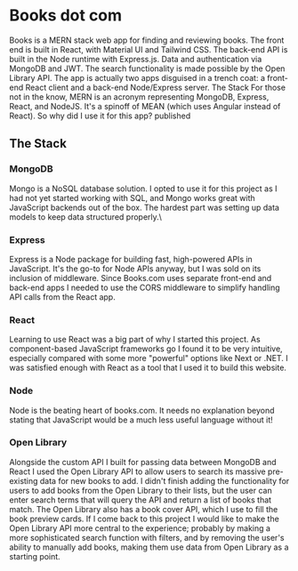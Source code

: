 # Books dot com

Books is a MERN stack web app for finding and reviewing books. The front end is built in React, with Material UI and Tailwind CSS. The back-end API is built in the Node runtime with Express.js. Data and authentication via MongoDB and JWT. The search functionality is made possible by the Open Library API. 
The app is actually two apps disguised in a trench coat: a front-end React client and a back-end Node/Express server.
The Stack
For those not in the know, MERN is an acronym representing MongoDB, Express, React, and NodeJS. It's a spinoff of MEAN (which uses Angular instead of React). So why did I use it for this app?
published


## The Stack

### MongoDB
Mongo is a NoSQL database solution. I opted to use it for this project as I had not yet started working with SQL, and Mongo works great with JavaScript backends out of the box. The hardest part was setting up data models to keep data structured properly.\

### Express
Express is a Node package for building fast, high-powered APIs in JavaScript. It's the go-to for Node APIs anyway, but I was sold on its inclusion of middleware. Since Books.com uses separate front-end and back-end apps I needed to use the CORS middleware to simplify handling API calls from the React app. 

### React
Learning to use React was a big part of why I started this project. As component-based JavaScript frameworks go I found it to be very intuitive, especially compared with some more "powerful" options like Next or .NET. I was satisfied enough with React as a tool that I used it to build this website.

### Node
Node is the beating heart of books.com. It needs no explanation beyond stating that JavaScript would be a much less useful language without it!

### Open Library
Alongside the custom API I built for passing data between MongoDB and React I used the Open Library API to allow users to search its massive pre-existing data for new books to add.
I didn't finish adding the functionality for users to add books from the Open Library to their lists, but the user can enter search terms that will query the API and return a list of books that match. The Open Library also has a book cover API, which I use to fill the book preview cards. 
If I come back to this project I would like to make the Open Library API more central to the experience; probably by making a more sophisticated search function with filters, and by removing the user's ability to manually add books, making them use data from Open Library as a starting point.

